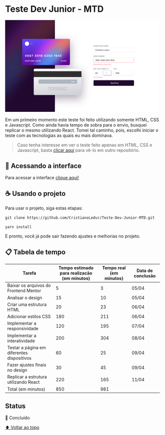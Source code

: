 # Teste Dev Junior - MTD

<img src="./src/assets/screenshot.png" style="width: 500px;">

Em um primeiro momento este teste foi feito utilizando somente HTML, CSS e Javascript. Como ainda havia tempo de sobra para o envio, busquei replicar o mesmo utilizando React. Tomei tal caminho, pois, escolhi iniciar o teste com as tecnologias as quais eu mais dominava.

> Caso tenha interesse em ver o teste feito apenas em HTML, CSS e Javascript, basta [clicar aqui](https://github.com/CristianoLedur/Desafio-MTD) para vê-lo em outro repositório.

## 🚀 Acessando a interface

Para acessar a interface [clique aqui!](https://teste-dev-junior-mtd-react.vercel.app/)

## ☕ Usando o projeto

Para usar o projeto, siga estas etapas:

```
git clone https://github.com/CristianoLedur/Teste-Dev-Junior-MTD.git
```

```
yarn install
```

E pronto, você já pode sair fazendo ajustes e melhorias no projeto. 

## 📋 Tabela de tempo 

| Tarefa | Tempo estimado para realizacão (em minutos) | Tempo real (em minutos) | Data de conclusão | 
| --- | --- | --- | --- |
| Baixar os arquivos do Frontend Mentor | 5 | 3 | 05/04 | 
| Analisar o design | 15 | 10 | 05/04 | 
| Criar uma estrutura HTML | 20 | 23 | 06/04 | 
| Adicionar estilos CSS | 180 | 211 | 06/04 | 
| Implementar a responsividade | 120 | 195 | 07/04 | 
| Implementar a interatividade | 200 | 304 | 08/04 | 
| Testar a página em diferentes dispositivos | 60 | 25 | 09/04 | 
| Fazer ajustes finais no design | 30 | 45 | 09/04 |
| Replicar a estrutura utilizando React | 220 | 165 | 11/04 |
| Total (em minutos) | 850 | 981 |

## Status

🎯 Concluído

[⬆ Voltar ao topo](#Teste-Dev-Junior)<br>